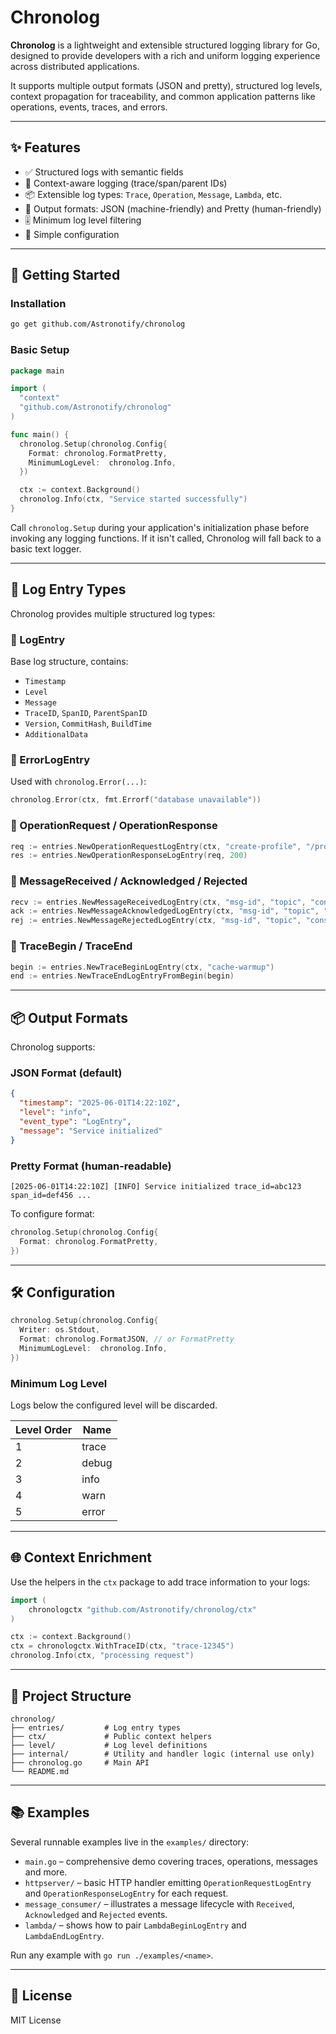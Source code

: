 # Chronolog

**Chronolog** is a lightweight and extensible structured logging library for Go, designed to provide developers with a rich and uniform logging experience across distributed applications.

It supports multiple output formats (JSON and pretty), structured log levels, context propagation for traceability, and common application patterns like operations, events, traces, and errors.

---

## ✨ Features

- ✅ Structured logs with semantic fields
- 🧵 Context-aware logging (trace/span/parent IDs)
- 📦 Extensible log types: `Trace`, `Operation`, `Message`, `Lambda`, etc.
- 📃 Output formats: JSON (machine-friendly) and Pretty (human-friendly)
- 🎚️ Minimum log level filtering
- 🔧 Simple configuration

---

## 🚀 Getting Started

### Installation

```bash
go get github.com/Astronotify/chronolog
```

### Basic Setup

```go
package main

import (
  "context"
  "github.com/Astronotify/chronolog"
)

func main() {
  chronolog.Setup(chronolog.Config{
    Format: chronolog.FormatPretty,
    MinimumLogLevel:  chronolog.Info,
  })

  ctx := context.Background()
  chronolog.Info(ctx, "Service started successfully")
}
```

Call `chronolog.Setup` during your application's initialization phase before
invoking any logging functions. If it isn't called, Chronolog will fall back to
a basic text logger.

---

## 🧱 Log Entry Types

Chronolog provides multiple structured log types:

### 🔹 LogEntry

Base log structure, contains:

- `Timestamp`
- `Level`
- `Message`
- `TraceID`, `SpanID`, `ParentSpanID`
- `Version`, `CommitHash`, `BuildTime`
- `AdditionalData`

### 🔹 ErrorLogEntry

Used with `chronolog.Error(...)`:
```go
chronolog.Error(ctx, fmt.Errorf("database unavailable"))
```

### 🔹 OperationRequest / OperationResponse

```go
req := entries.NewOperationRequestLogEntry(ctx, "create-profile", "/profile", "123", "POST")
res := entries.NewOperationResponseLogEntry(req, 200)
```

### 🔹 MessageReceived / Acknowledged / Rejected

```go
recv := entries.NewMessageReceivedLogEntry(ctx, "msg-id", "topic", "consumer-a")
ack := entries.NewMessageAcknowledgedLogEntry(ctx, "msg-id", "topic", "consumer-a")
rej := entries.NewMessageRejectedLogEntry(ctx, "msg-id", "topic", "consumer-a", "invalid payload")
```

### 🔹 TraceBegin / TraceEnd

```go
begin := entries.NewTraceBeginLogEntry(ctx, "cache-warmup")
end := entries.NewTraceEndLogEntryFromBegin(begin)
```

---

## 📦 Output Formats

Chronolog supports:

### JSON Format (default)
```json
{
  "timestamp": "2025-06-01T14:22:10Z",
  "level": "info",
  "event_type": "LogEntry",
  "message": "Service initialized"
}
```

### Pretty Format (human-readable)
```
[2025-06-01T14:22:10Z] [INFO] Service initialized trace_id=abc123 span_id=def456 ...
```

To configure format:

```go
chronolog.Setup(chronolog.Config{
  Format: chronolog.FormatPretty,
})
```

---

## 🛠 Configuration

```go
chronolog.Setup(chronolog.Config{
  Writer: os.Stdout,
  Format: chronolog.FormatJSON, // or FormatPretty
  MinimumLogLevel:  chronolog.Info,
})
```

### Minimum Log Level

Logs below the configured level will be discarded.

| Level Order | Name  |
|-------------|-------|
| 1           | trace |
| 2           | debug |
| 3           | info  |
| 4           | warn  |
| 5           | error |

---

## 🌐 Context Enrichment

Use the helpers in the `ctx` package to add trace information to your logs:

```go
import (
    chronologctx "github.com/Astronotify/chronolog/ctx"
)

ctx := context.Background()
ctx = chronologctx.WithTraceID(ctx, "trace-12345")
chronolog.Info(ctx, "processing request")
```

---

## 📂 Project Structure

```
chronolog/
├── entries/         # Log entry types
├── ctx/             # Public context helpers
├── level/           # Log level definitions
├── internal/        # Utility and handler logic (internal use only)
├── chronolog.go     # Main API
└── README.md
```

---

## 📚 Examples

Several runnable examples live in the `examples/` directory:

- `main.go` – comprehensive demo covering traces, operations, messages and more.
- `httpserver/` – basic HTTP handler emitting `OperationRequestLogEntry` and
  `OperationResponseLogEntry` for each request.
- `message_consumer/` – illustrates a message lifecycle with `Received`,
  `Acknowledged` and `Rejected` events.
- `lambda/` – shows how to pair `LambdaBeginLogEntry` and `LambdaEndLogEntry`.

Run any example with `go run ./examples/<name>`.

---

## 📖 License

MIT License

